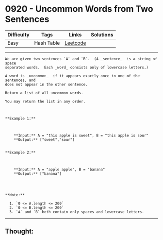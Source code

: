# 0920 - Uncommon Words from Two Sentences

Difficulty  | Tags | Links | Solutions
----------- | ---- | ----- | -----
Easy | Hash Table | [Leetcode](https://leetcode.com/problems/uncommon-words-from-two-sentences/description/) |


-----------

```
We are given two sentences `A` and `B`.  (A _sentence_  is a string of space
separated words.  Each _word_ consists only of lowercase letters.)

A word is _uncommon_  if it appears exactly once in one of the sentences, and
does not appear in the other sentence.

Return a list of all uncommon words.

You may return the list in any order.



**Example 1:**

    
    
    **Input:** A = "this apple is sweet", B = "this apple is sour"
    **Output:** ["sweet","sour"]
    

**Example 2:**

    
    
    **Input:** A = "apple apple", B = "banana"
    **Output:** ["banana"]
    



**Note:**

  1. `0 <= A.length <= 200`
  2. `0 <= B.length <= 200`
  3. `A` and `B` both contain only spaces and lowercase letters.
```

-----------

## Thought:
